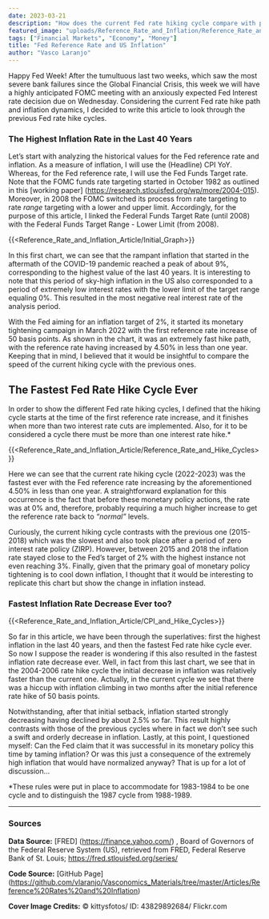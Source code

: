 ```yaml
---
date: 2023-03-21
description: "How does the current Fed rate hiking cycle compare with previous ones?"
featured_image: "uploads/Reference_Rate_and_Inflation/Reference_Rate_and_Inflation_Cover.jpg"
tags: ["Financial Markets", "Economy", "Money"]
title: "Fed Reference Rate and US Inflation"
author: "Vasco Laranjo"
---
```

Happy Fed Week! After the tumultuous last two weeks, which saw the most severe bank failures since the Global Financial Crisis, this week we will have a highly anticipated FOMC meeting with an anxiously expected Fed Interest rate decision due on Wednesday. Considering the current Fed rate hike path and inflation dynamics, I decided to write this article to look through the previous Fed rate hike cycles.

### The Highest Inflation Rate in the Last 40 Years

Let’s start with analyzing the historical values for the Fed reference rate and inflation. As a measure of inflation, I will use the (Headline) CPI YoY. Whereas, for the Fed reference rate, I will use the Fed Funds Target rate. Note that the FOMC funds rate targeting started in October 1982 as outlined in this [working paper] (https://research.stlouisfed.org/wp/more/2004-015). Moreover, in 2008 the FOMC switched its process from rate targeting to rate *range* targeting with a lower and upper limit. Accordingly, for the purpose of this article, I linked the Federal Funds Target Rate (until 2008) with the Federal Funds Target Range - Lower Limit (from 2008).

{{<Reference_Rate_and_Inflation_Article/Initial_Graph>}}

In this first chart, we can see that the rampant inflation that started in the aftermath of the COVID-19 pandemic reached a peak of about 9%, corresponding to the highest value of the last 40 years. It is interesting to note that this period of sky-high inflation in the US also corresponded to a period of extremely low interest rates with the lower limit of the target range equaling 0%. This resulted in the most negative real interest rate of the analysis period.

With the Fed aiming for an inflation target of 2%, it started its monetary tightening campaign in March 2022 with the first reference rate increase of 50 basis points. As shown in the chart, it was an extremely fast hike path, with the reference rate having increased by 4.50% in less than one year. Keeping that in mind, I believed that it would be insightful to compare the speed of the current hiking cycle with the previous ones.

## The Fastest Fed Rate Hike Cycle Ever

In order to show the different Fed rate hiking cycles, I defined that the hiking cycle starts at the time of the first reference rate increase, and it finishes when more than two interest rate cuts are implemented. Also, for it to be considered a cycle there must be more than one interest rate hike.*

{{<Reference_Rate_and_Inflation_Article/Reference_Rate_and_Hike_Cycles>}}

Here we can see that the current rate hiking cycle (2022-2023) was the fastest ever with the Fed reference rate increasing by the aforementioned 4.50% in less than one year. A straightforward explanation for this occurrence is the fact that before these monetary policy actions, the rate was at 0% and, therefore, probably requiring a much higher increase to get the reference rate back to *“normal”* levels.

Curiously, the current hiking cycle contrasts with the previous one (2015-2018) which was the slowest and also took place after a period of zero interest rate policy (ZIRP). However, between 2015 and 2018 the inflation rate stayed close to the Fed’s target of 2% with the highest instance not even reaching 3%. Finally, given that the primary goal of monetary policy tightening is to cool down inflation, I thought that it would be interesting to replicate this chart but show the change in inflation instead.

### Fastest Inflation Rate Decrease Ever too?

{{<Reference_Rate_and_Inflation_Article/CPI_and_Hike_Cycles>}}

So far in this article, we have been through the superlatives: first the highest inflation in the last 40 years, and then the fastest Fed rate hike cycle ever. So now I suppose the reader is wondering if this also resulted in the fastest inflation rate decrease ever. Well, in fact from this last chart, we see that in the 2004-2006 rate hike cycle the initial decrease in inflation was relatively faster than the current one. Actually, in the current cycle we see that there was a hiccup with inflation climbing in two months after the initial reference rate hike of 50 basis points.

Notwithstanding, after that initial setback, inflation started strongly decreasing having declined by about 2.5% so far. This result highly contrasts with those of the previous cycles where in fact we don’t see such a swift and orderly decrease in inflation. Lastly, at this point, I questioned myself: Can the Fed claim that it was successful in its monetary policy this time by taming inflation? Or was this just a consequence of the extremely high inflation that would have normalized anyway? That is up for a lot of discussion…

*These rules were put in place to accommodate for 1983-1984 to be one cycle and to distinguish the 1987 cycle from 1988-1989.

---
### Sources

**Data Source:** [FRED] (https://finance.yahoo.com/) , Board of Governors of the Federal Reserve System (US), retrieved from FRED, Federal Reserve Bank of St. Louis; https://fred.stlouisfed.org/series/

**Code Source:** 
[GitHub Page] (https://github.com/vlaranjo/Vasconomics_Materials/tree/master/Articles/Reference%20Rates%20and%20Inflation)

**Cover Image Credits:**  © kittysfotos/ ID: 43829892684/ Flickr.com